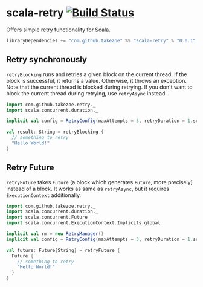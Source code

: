 # scala-retry [![Build Status](https://travis-ci.org/takezoe/scala-retry.svg?branch=master)](https://travis-ci.org/takezoe/scala-retry)

Offers simple retry functionality for Scala.

```scala
libraryDependencies += "com.github.takezoe" %% "scala-retry" % "0.0.1"
```

## Retry synchronously

`retryBlocking` runs and retries a given block on the current thread. If the block is successful, it returns a value. Otherwise, it throws an exception. Note that the current thread is blocked during retrying. If you don't want to block the current thread during retrying, use `retryAsync` instead.

```scala
import com.github.takezoe.retry._
import scala.concurrent.duration._

implicit val config = RetryConfig(maxAttempts = 3, retryDuration = 1.seconds, backOff = LinerBackOff)

val result: String = retryBlocking {
  // something to retry
  "Hello World!"
}
```

## Retry Future

`retryFuture` takes `Future` (a block which generates `Future`, more precisely) instead of a block. It works as same as `retryAsync`, but it requires `ExecutionContext` additionally.

```scala
import com.github.takezoe.retry._
import scala.concurrent.duration._
import scala.concurrent.Future
import scala.concurrent.ExecutionContext.Implicits.global

implicit val rm = new RetryManager()
implicit val config = RetryConfig(maxAttempts = 3, retryDuration = 1.seconds, backOff = LinerBackOff)

val future: Future[String] = retryFuture {
  Future {
    // something to retry
    "Hello World!"
  }
}

